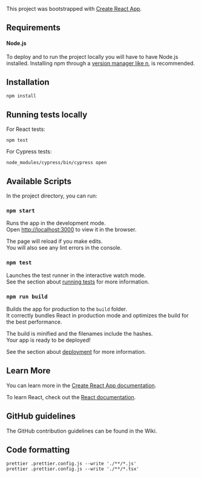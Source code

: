 This project was bootstrapped with [Create React App](https://github.com/facebook/create-react-app).

## Requirements

#### Node.js

To deploy and to run the project locally you will have to have Node.js installed. Installing npm through a [version manager like n](https://github.com/tj/n), is recommended.

## Installation
```
npm install
```
## Running tests locally
For React tests:
```
npm test
```
For Cypress tests:
```
node_modules/cypress/bin/cypress open
```
## Available Scripts

In the project directory, you can run: 

### `npm start`

Runs the app in the development mode.<br />
Open [http://localhost:3000](http://localhost:3000) to view it in the browser.

The page will reload if you make edits.<br />
You will also see any lint errors in the console.

### `npm test`

Launches the test runner in the interactive watch mode.<br />
See the section about [running tests](https://facebook.github.io/create-react-app/docs/running-tests) for more information.

### `npm run build`

Builds the app for production to the `build` folder.<br />
It correctly bundles React in production mode and optimizes the build for the best performance.

The build is minified and the filenames include the hashes.<br />
Your app is ready to be deployed!

See the section about [deployment](https://facebook.github.io/create-react-app/docs/deployment) for more information.

## Learn More

You can learn more in the [Create React App documentation](https://facebook.github.io/create-react-app/docs/getting-started).

To learn React, check out the [React documentation](https://reactjs.org/).

## GitHub guidelines
The GitHub contribution guidelines can be found in the Wiki.

## Code formatting
```
prettier .prettier.config.js --write './**/*.js'
prettier .prettier.config.js --write './**/*.tsx'
```
